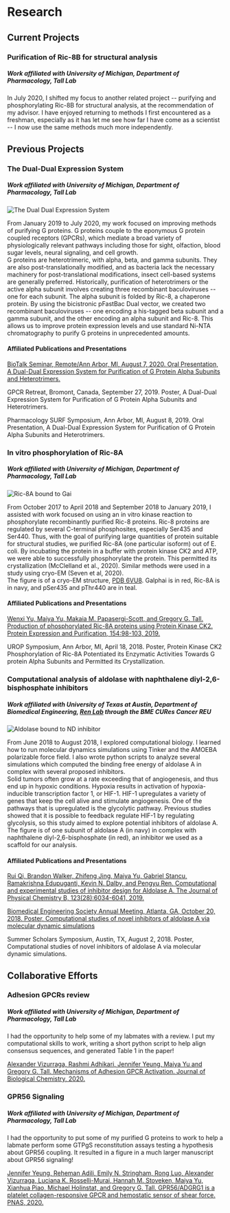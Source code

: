 # Research

## Current Projects

### Purification of Ric-8B for structural analysis
##### Work affiliated with University of Michigan, Department of Pharmacology, Tall Lab

In July 2020, I shifted my focus to another related project -- purifying and phosphorylating Ric-8B for structural analysis, at the recommendation of my advisor. I have enjoyed returning to methods I first encountered as a freshman, especially as it has let me see how far I have come as a scientist -- I now use the same methods much more independently.

## Previous Projects

### The Dual-Dual Expression System
##### Work affiliated with University of Michigan, Department of Pharmacology, Tall Lab

![The Dual Dual Expression System](/images/dual_dual.png)

From January 2019 to July 2020, my work focused on improving methods of purifying G proteins. G proteins couple to the eponymous G protein coupled receptors (GPCRs), which mediate a broad variety of physiologically relevant pathways including those for sight, olfaction, blood sugar levels, neural signaling, and cell growth.  
G proteins are heterotrimeric, with alpha, beta, and gamma subunits. They are also post-translationally modified, and as bacteria lack the necessary machinery for post-translational modifications, insect cell-based systems are generally preferred. Historically, purification of heterotrimers or the active alpha subunit involves creating three recombinant baculoviruses -- one for each subunit.
The alpha subunit is folded by Ric-8, a chaperone protein. By using the bicistronic pFastBac Dual vector, we created two recombinant baculoviruses -- one encoding a his-tagged beta subunit and a gamma subunit, and the other encoding an alpha subunit and Ric-8. This allows us to improve protein expression levels and use standard Ni-NTA chromatography to purify G proteins in unprecedented amounts.

#### Affiliated Publications and Presentations
[BioTalk Seminar, Remote/Ann Arbor, MI, August 7, 2020. Oral Presentation, A Dual-Dual Expression System for Purification of G Protein Alpha Subunits and Heterotrimers.](https://bluejeans.com/playback/s/nYsqIly05vnL9nQTNXOD6xTEAMO9LKIwdqabVCjXslARDOVfXWl9dE0X3P2bBjKd)

GPCR Retreat, Bromont, Canada, September 27, 2019. Poster, A Dual-Dual Expression System for Purification of G Protein Alpha Subunits and Heterotrimers.

Pharmacology SURF Symposium, Ann Arbor, MI, August 8, 2019. Oral Presentation, A Dual-Dual Expression System for Purification of G Protein Alpha Subunits and Heterotrimers.

### In vitro phosphorylation of Ric-8A
##### Work affiliated with University of Michigan, Department of Pharmacology, Tall Lab

![Ric-8A bound to Gai](/images/ric-8.png)

From October 2017 to April 2018 and September 2018 to January 2019, I assisted with work focused on using an in vitro kinase reaction to phosphorylate recombinantly purified Ric-8 proteins. Ric-8 proteins are regulated by several C-terminal phosphosites, especially Ser435 and Ser440. Thus, with the goal of purifying large quantities of protein suitable for structural studies, we purified Ric-8A (one particular isoform) out of E. coli. By incubating the protein in a buffer with protein kinase CK2 and ATP, we were able to successfully phosphorylate the protein. This permitted its crystallization (McClelland et al.,  2020). Similar methods were used in a study using cryo-EM (Seven et al, 2020).  
The figure is of a cryo-EM structure, [PDB 6VU8](https://www.rcsb.org/structure/6VU8). Galphai is in red, Ric-8A is in navy, and pSer435 and pThr440 are in teal.

#### Affiliated Publications and Presentations

[Wenxi Yu, Maiya Yu, Makaia M. Papasergi-Scott, and Gregory G. Tall. Production of phosphorylated Ric-8A proteins using Protein Kinase CK2. Protein Expression and Purification, 154:98-103, 2019.](https://doi.org/10.1016/j.pep.2018.10.002)

UROP Symposium, Ann Arbor, MI, April 18, 2018. Poster, Protein Kinase CK2 Phosphorylation of Ric-8A Potentiated its Enzymatic Activities Towards G protein Alpha Subunits and Permitted its Crystallization.

### Computational analysis of aldolase with naphthalene diyl-2,6-bisphosphate inhibitors

##### Work affiliated with University of Texas at Austin, Department of Biomedical Engineering, [Ren Lab](https://biomol.bme.utexas.edu/) through the BME CURes Cancer REU

![Aldolase bound to ND inhibitor](/images/aldolase-nd.png)

From June 2018 to August 2018, I explored computational biology. I learned how to run molecular dynamics simulations using Tinker and the AMOEBA polarizable force field. I also wrote python scripts to analyze several simulations which computed the binding free energy of aldolase A in complex with several proposed inhibitors.  
Solid tumors often grow at a rate exceeding that of angiogenesis, and thus end up in hypoxic conditions. Hypoxia results in activation of hypoxia-inducible transcription factor 1, or HIF-1. HIF-1 upregulates a variety of genes that keep the cell alive and stimulate angiogenesis. One of the pathways that is upregulated is the glycolytic pathway. Previous studies showed that it is possible to feedback regulate HIF-1 by regulating glycolysis, so this study aimed to explore potential inhibitors of aldolase A.  
The figure is of one subunit of aldolase A (in navy)  in complex with naphthalene diyl-2,6-bisphosphate (in red), an inhibitor we used as a scaffold for our analysis.  

#### Affiliated Publications and Presentations

[Rui Qi, Brandon Walker, Zhifeng Jing, Maiya Yu, Gabriel Stancu, Ramakrishna Edupuganti, Kevin N. Dalby, and Pengyu Ren. Computational and experimental studies of inhibitor design for Aldolase A. The Journal of Physical Chemistry B, 123(28):6034-6041, 2019.](https://doi.org/10.1021/acs.jpcb.9b04551)

[Biomedical Engineering Society Annual Meeting, Atlanta, GA, October 20, 2018. Poster, Computational studies of novel inhibitors of aldolase A via molecular dynamic simulations](https://www.youtube.com/watch?v=K8o4cVwNzX4)

Summer Scholars Symposium, Austin, TX, August 2, 2018. Poster, Computational studies of novel inhibitors of aldolase A via molecular dynamic simulations.


## Collaborative Efforts

### Adhesion GPCRs review
##### Work affiliated with University of Michigan, Department of Pharmacology, Tall Lab

I had the opportunity to help some of my labmates with a review. I put my computational skills to work, writing a short python script to help align consensus sequences, and generated Table 1 in the paper!

[Alexander Vizurraga, Rashmi Adhikari, Jennifer Yeung, Maiya Yu and Gregory G. Tall. Mechanisms of Adhesion GPCR Activation. Journal of Biological Chemistry, 2020. ](https://www.jbc.org/content/295/41/14065)

### GPR56 Signaling
##### Work affiliated with University of Michigan, Department of Pharmacology, Tall Lab

I had the opportunity to put some of my purified G proteins to work to help a labmate perform some GTPgS reconstitution assays testing a hypothesis about GPR56 coupling. It resulted in a figure in a much larger manuscript about GPR56 signaling!

[Jennifer Yeung,  Reheman Adili, Emily N. Stringham, Rong Luo, Alexander Vizurraga, Luciana K. Rosselli-Murai, Hannah M. Stoveken,  Maiya Yu, Xianhua Piao,  Michael Holinstat, and Gregory G. Tall. GPR56/ADGRG1 is a platelet collagen-responsive GPCR and hemostatic sensor of shear force. PNAS, 2020.](https://www.pnas.org/content/117/45/28275)
